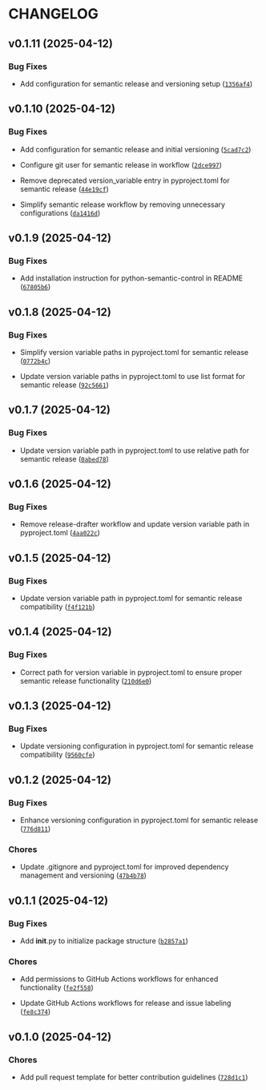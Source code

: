 # CHANGELOG


## v0.1.11 (2025-04-12)

### Bug Fixes

- Add configuration for semantic release and versioning setup
  ([`1356af4`](https://github.com/hamzakabbaj/opensource-best-practice/commit/1356af44b94b50fd8b68ce0866d310d70a32e3f8))


## v0.1.10 (2025-04-12)

### Bug Fixes

- Add configuration for semantic release and initial versioning
  ([`5cad7c2`](https://github.com/hamzakabbaj/opensource-best-practice/commit/5cad7c231b7776eb3529320fbf590885b3bb1142))

- Configure git user for semantic release in workflow
  ([`2dce997`](https://github.com/hamzakabbaj/opensource-best-practice/commit/2dce99725cd4099b617db9897420d264ee333630))

- Remove deprecated version_variable entry in pyproject.toml for semantic release
  ([`44e19cf`](https://github.com/hamzakabbaj/opensource-best-practice/commit/44e19cf9a6e37e8d0ea5713672ab2294563ce14c))

- Simplify semantic release workflow by removing unnecessary configurations
  ([`da1416d`](https://github.com/hamzakabbaj/opensource-best-practice/commit/da1416d63748b6b359608c482930cddc070618b2))


## v0.1.9 (2025-04-12)

### Bug Fixes

- Add installation instruction for python-semantic-control in README
  ([`67805b6`](https://github.com/hamzakabbaj/opensource-best-practice/commit/67805b6f726c7f3945de5f25dcf3fc37ed27c282))


## v0.1.8 (2025-04-12)

### Bug Fixes

- Simplify version variable paths in pyproject.toml for semantic release
  ([`0772b4c`](https://github.com/hamzakabbaj/opensource-best-practice/commit/0772b4ce141dcc1430ed970e1c68e394e5d56d2a))

- Update version variable paths in pyproject.toml to use list format for semantic release
  ([`92c5661`](https://github.com/hamzakabbaj/opensource-best-practice/commit/92c5661bed828ab58faae890e54e2abbeffb1a0f))


## v0.1.7 (2025-04-12)

### Bug Fixes

- Update version variable path in pyproject.toml to use relative path for semantic release
  ([`0abed78`](https://github.com/hamzakabbaj/opensource-best-practice/commit/0abed78f763395d9879335abb2cf519d2b20cff1))


## v0.1.6 (2025-04-12)

### Bug Fixes

- Remove release-drafter workflow and update version variable path in pyproject.toml
  ([`4aa022c`](https://github.com/hamzakabbaj/opensource-best-practice/commit/4aa022c968ecb07ac28bed080d5810b56c95d099))


## v0.1.5 (2025-04-12)

### Bug Fixes

- Update version variable path in pyproject.toml for semantic release compatibility
  ([`f4f121b`](https://github.com/hamzakabbaj/opensource-best-practice/commit/f4f121be7f4d61af116b9f1d0b8ad6c2af7204f6))


## v0.1.4 (2025-04-12)

### Bug Fixes

- Correct path for version variable in pyproject.toml to ensure proper semantic release
  functionality
  ([`210d6e0`](https://github.com/hamzakabbaj/opensource-best-practice/commit/210d6e084928aaddb41e73a2c64e35d1b5b18811))


## v0.1.3 (2025-04-12)

### Bug Fixes

- Update versioning configuration in pyproject.toml for semantic release compatibility
  ([`9560cfe`](https://github.com/hamzakabbaj/opensource-best-practice/commit/9560cfe9c1baba7b5a985655d37cc37fceb861c3))


## v0.1.2 (2025-04-12)

### Bug Fixes

- Enhance versioning configuration in pyproject.toml for semantic release
  ([`776d811`](https://github.com/hamzakabbaj/opensource-best-practice/commit/776d811e8104f351d4535e839399aeaf9104b7d3))

### Chores

- Update .gitignore and pyproject.toml for improved dependency management and versioning
  ([`47b4b78`](https://github.com/hamzakabbaj/opensource-best-practice/commit/47b4b78d076cdaef557cdb1c76487eeb76555bdb))


## v0.1.1 (2025-04-12)

### Bug Fixes

- Add __init__.py to initialize package structure
  ([`b2857a1`](https://github.com/hamzakabbaj/opensource-best-practice/commit/b2857a1c5e9acacb2b16198abb977161cf47376e))

### Chores

- Add permissions to GitHub Actions workflows for enhanced functionality
  ([`fe2f558`](https://github.com/hamzakabbaj/opensource-best-practice/commit/fe2f558d6f6cca110923968ec08d757a23b5c19d))

- Update GitHub Actions workflows for release and issue labeling
  ([`fe8c374`](https://github.com/hamzakabbaj/opensource-best-practice/commit/fe8c3745d26d42482aa63a984eb2577e34e42a69))


## v0.1.0 (2025-04-12)

### Chores

- Add pull request template for better contribution guidelines
  ([`728d1c1`](https://github.com/hamzakabbaj/opensource-best-practice/commit/728d1c1295614018820c9fa54d0d4106d1d6767d))
